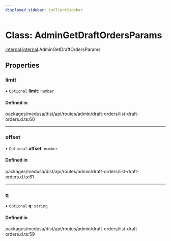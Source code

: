 ```yaml
---
displayed_sidebar: jsClientSidebar
---
```


# Class: AdminGetDraftOrdersParams

[internal](../modules/internal-8.md).[internal](../modules/internal-8.internal.md).AdminGetDraftOrdersParams

## Properties

### limit

• `Optional` **limit**: `number`

#### Defined in

packages/medusa/dist/api/routes/admin/draft-orders/list-draft-orders.d.ts:60

___

### offset

• `Optional` **offset**: `number`

#### Defined in

packages/medusa/dist/api/routes/admin/draft-orders/list-draft-orders.d.ts:61

___

### q

• `Optional` **q**: `string`

#### Defined in

packages/medusa/dist/api/routes/admin/draft-orders/list-draft-orders.d.ts:59
